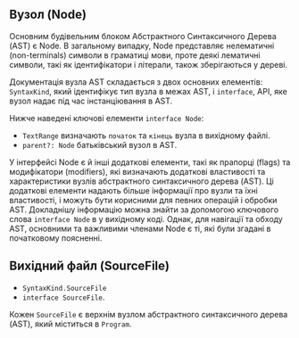 ## Вузол (Node)
Основним будівельним блоком Абстрактного Синтаксичного Дерева (AST) є Node. В загальному випадку, Node представляє нелематичні (non-terminals) символи в граматиці мови, проте деякі лематичні символи, такі як ідентифікатори і літерали, також зберігаються у дереві.

Документація вузла AST складається з двох основних елементів: `SyntaxKind`, який ідентифікує тип вузла в межах AST, і `interface`, API, яке вузол надає під час інстанціювання в AST.

Нижче наведені ключові елементи `interface Node`:
* `TextRange` визначають `початок` та `кінець` вузла в вихідному файлі.
* `parent?: Node` батьківський вузол в AST.

У інтерфейсі Node є й інші додаткові елементи, такі як прапорці (flags) та модифікатори (modifiers), які визначають додаткові властивості та характеристики вузлів абстрактного синтаксичного дерева (AST). Ці додаткові елементи надають більше інформації про вузли та їхні властивості, і можуть бути корисними для певних операцій і обробки AST. Докладнішу інформацію можна знайти за допомогою ключового слова `interface Node` в у вихідному коді. Однак, для навігації та обходу AST, основними та важливими членами Node є ті, які були згадані в початковому поясненні.

## Вихідний файл (SourceFile)

* `SyntaxKind.SourceFile`
* `interface SourceFile`.

Кожен `SourceFile` є верхнім вузлом абстрактного синтаксичного дерева (AST), який міститься в `Program`.
